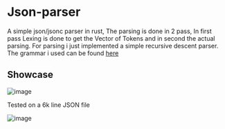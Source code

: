 # Json-parser

A simple json/jsonc parser in rust,
The parsing is done in 2 pass, In first pass Lexing is done to get the Vector of Tokens and in second the actual
parsing. For parsing i just implemented a simple recursive descent parser.
The grammar i used can be found [here](./json-grammar.md)

## Showcase

![image](https://github.com/user-attachments/assets/0851d38c-b895-4120-b7e3-3c4175fa5699)

Tested on a 6k line JSON file

![image](https://github.com/user-attachments/assets/14e90216-9ecd-4ae3-a351-393ec7fa5761)
